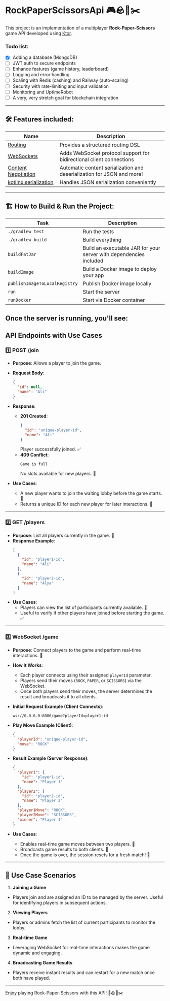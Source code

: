 # RockPaperScissorsApi 🎮🪨📄✂️

This project is an implementation of a multiplayer **Rock-Paper-Scissors** game API developed using [Ktor](https://ktor.io).

### Todo list:
* [x] Adding a database (MongoDB)
* [ ] JWT auth to secure endpoints
* [ ] Enhance features (game history, leaderboard)
* [ ] Logging and error handling
* [ ] Scaling with Redis (cashing) and Railway (auto-scaling)
* [ ] Security with rate-limiting and input validation
* [ ] Monitoring and UptimeRobot
* [ ] A very, very stretch goal for blockchain integration

---

## 🛠 Features included:

| Name                                                                   | Description                                                                      |
|------------------------------------------------------------------------|----------------------------------------------------------------------------------|
| [Routing](https://start.ktor.io/p/routing)                             | Provides a structured routing DSL                                                |
| [WebSockets](https://start.ktor.io/p/ktor-websockets)                  | Adds WebSocket protocol support for bidirectional client connections             |
| [Content Negotiation](https://start.ktor.io/p/content-negotiation)     | Automatic content serialization and deserialization for JSON and more!           |
| [kotlinx.serialization](https://start.ktor.io/p/kotlinx-serialization) | Handles JSON serialization conveniently                                          |

---

## 🏗 How to Build & Run the Project:

| Task                          | Description                                                        |
|-------------------------------|--------------------------------------------------------------------|
| `./gradlew test`              | Run the tests                                                      |
| `./gradlew build`             | Build everything                                                   |
| `buildFatJar`                 | Build an executable JAR for your server with dependencies included |
| `buildImage`                  | Build a Docker image to deploy your app                            |
| `publishImageToLocalRegistry` | Publish Docker image locally                                       |
| `run`                         | Start the server                                                   |
| `runDocker`                   | Start via Docker container                                         |

Once the server is running, you'll see:
---

## API Endpoints with Use Cases

### 1️⃣ **POST /join**
- **Purpose**: Allows a player to join the game. 
- **Request Body**:
  ```json
  {
    "id": null,
    "name": "Ali"
  }
  ```
- **Response**:
  - **201 Created**:
    ```json
    {
      "id": "unique-player-id",
      "name": "Ali"
    }
    ```
    Player successfully joined. ✅
  - **409 Conflict**:
    ```
    Game is full
    ```
    No slots available for new players. 🚫

- **Use Cases**:
  - A new player wants to join the waiting lobby before the game starts. 🏁
  - Returns a unique ID for each new player for later interactions. 🔑

---

### 2️⃣ **GET /players**
- **Purpose**: List all players currently in the game. 👥
- **Response Example**:
  ```json
  [
    {
      "id": "player1-id",
      "name": "Ali"
    },
    {
      "id": "player2-id",
      "name": "Alya"
    }
  ]
  ```
- **Use Cases**:
  - Players can view the list of participants currently available. 👀
  - Useful to verify if other players have joined before starting the game. ✅

---

### 3️⃣ **WebSocket /game**
- **Purpose**: Connect players to the game and perform real-time interactions. 💬
- **How It Works**:
  - Each player connects using their assigned `playerId` parameter.
  - Players send their moves (`ROCK`, `PAPER`, or `SCISSORS`) via the WebSocket.
  - Once both players send their moves, the server determines the result and broadcasts it to all clients.

- **Initial Request Example (Client Connects)**:
  ```
  ws://0.0.0.0:8080/game?playerId=player1-id
  ```
- **Play Move Example (Client)**:
  ```json
  {
    "playerId": "unique-player-id",
    "move": "ROCK"
  }
  ```
- **Result Example (Server Response)**:
  ```json
  {
    "player1": {
      "id": "player1-id",
      "name": "Player 1"
    },
    "player2": {
      "id": "player2-id",
      "name": "Player 2"
    },
    "player1Move": "ROCK",
    "player2Move": "SCISSORS",
    "winner": "Player 1"
  }
  ```

- **Use Cases**:
  - Enables real-time game moves between two players. 🤝
  - Broadcasts game results to both clients. 🌟
  - Once the game is over, the session resets for a fresh match! 🔄

---

## 🚀 Use Case Scenarios

1. **Joining a Game**
  - Players join and are assigned an ID to be managed by the server. Useful for identifying players in subsequent actions. 

2. **Viewing Players**
  - Players or admins fetch the list of current participants to monitor the lobby. 

3. **Real-time Game**
  - Leveraging WebSocket for real-time interactions makes the game dynamic and engaging. 

4. **Broadcasting Game Results**
  - Players receive instant results and can restart for a new match once both have played. 

---

Enjoy playing Rock-Paper-Scissors with this API! 🎉🪨📄✂️